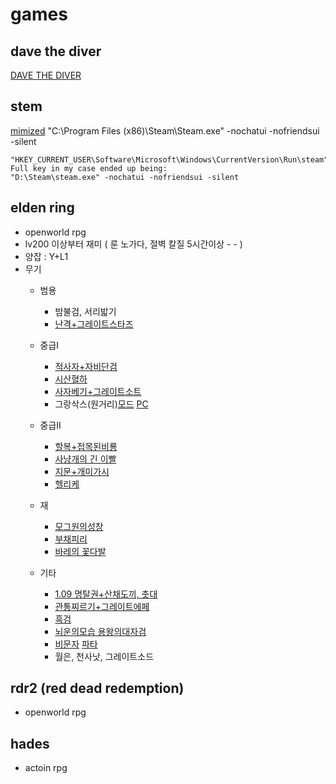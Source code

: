 # games

## dave the diver
[DAVE THE DIVER](https://pressmintrocket.oopy.io/dave_the_diver_kr)

## stem
[mimized](https://www.reddit.com/r/Steam/comments/dbohal/how_can_i_start_up_steam_minimized/)
"C:\Program Files (x86)\Steam\Steam.exe"  -nochatui -nofriendsui -silent
```
"HKEY_CURRENT_USER\Software\Microsoft\Windows\CurrentVersion\Run\steam"
Full key in my case ended up being:
"D:\Steam\steam.exe" -nochatui -nofriendsui -silent
```

## elden ring  
- openworld rpg
- lv200 이상부터 재미 ( 룬 노가다, 절벽 칼질 5시간이상 - - )
- 양잡 : Y+L1
- 무기
  - 범용
    - 밤불검, 서리밟기
    - [난격+그레이트스타즈](https://www.youtube.com/watch?v=oUjOy8T7Kf8)
  
  - 중급I
    - [적사자+자비단검](https://www.youtube.com/watch?v=bClIYzm5_vs)
    - [시산혈하](https://www.youtube.com/watch?v=z64nmEUYXpA)
    - [사자베기+그레이트소트](https://www.youtube.com/watch?v=KFfJV5uuurQ)
    - 그랑삭스(원거리)[모드](https://www.youtube.com/watch?v=pc_PdGXEb7U) [PC](https://www.nexusmods.com/eldenring/mods/1294)
  
  - 중급II
    - [할복+접목된비룡](https://www.youtube.com/watch?v=M8zvdS4iaSM)  
    - [사냥개의 긴 이빨](https://www.youtube.com/watch?v=o0Ray0qqj1g&ab_channel=2JS)
    - [지문+개미가시](https://media.fmkorea.com/files/attach/new2/20220309/4406915095/20322880/4411548748/ba7b854c158a3e6b16fc99ddbc4fb261.mp4)
    - [헬리케](https://www.youtube.com/watch?v=5direIXoMnk)
    
  - 재
    - [모그원의성창](https://www.youtube.com/watch?v=5aJo9urH0KU)
    - [부채피리](https://www.youtube.com/watch?v=MPcM5eTBU3A)
    - [바레의 꽃다발](https://www.youtube.com/watch?v=P-Se3m71img)
    
  - 기타
    - [1.09 명탈권+산채도끼, 촛대](https://www.youtube.com/watch?v=555sZ4Zv2DA)
    - [관통찌르기+그레이트에페](https://youtu.be/m1zKMFEY_oY)
    - [흑검](https://www.youtube.com/watch?v=aA-JVWSCd10)
    - [뇌운의모습 용왕의대자검](https://www.youtube.com/watch?v=eQd6gtphbTI)
    - [비문자](https://www.youtube.com/watch?v=MmPLe2ier5A) [파타](https://www.youtube.com/watch?v=noV0miGeAOY)
    - 월은, 천사낫, 그레이트소드
  
## rdr2 (red dead redemption)
- openworld rpg


## hades
- actoin rpg


